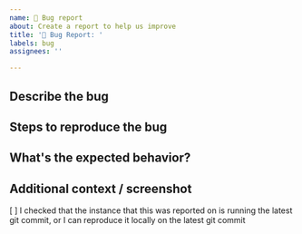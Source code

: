 ```yaml
---
name: 🐛 Bug report
about: Create a report to help us improve
title: '🐛 Bug Report: '
labels: bug
assignees: ''

---
```


<!-- 
  BEFORE FILING A BUG REPORT: Ensure that you are running the latest git commit. Visit /info on your instance, and ensure the git commit listed is the same commit listed on the home page.
-->

## Describe the bug
<!--
  A clear and concise description of what the bug is.
-->

## Steps to reproduce the bug

<!--
Steps to reproduce the behavior:
1. Go to '...'
2. Click on '....'
3. Scroll down to '....'
4. See error
-->

## What's the expected behavior?
<!-- 
  A clear and concise description of what you expected to happen.
-->

## Additional context / screenshot
<!--
  Add any other context about the problem here.
-->


<!-- Mandatory -->
[ ] I checked that the instance that this was reported on is running the latest git commit, or I can reproduce it locally on the latest git commit
